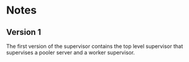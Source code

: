 Notes
=====

## Version 1

The first version of the supervisor contains the top level supervisor that supervises a pooler server and a worker supervisor.
